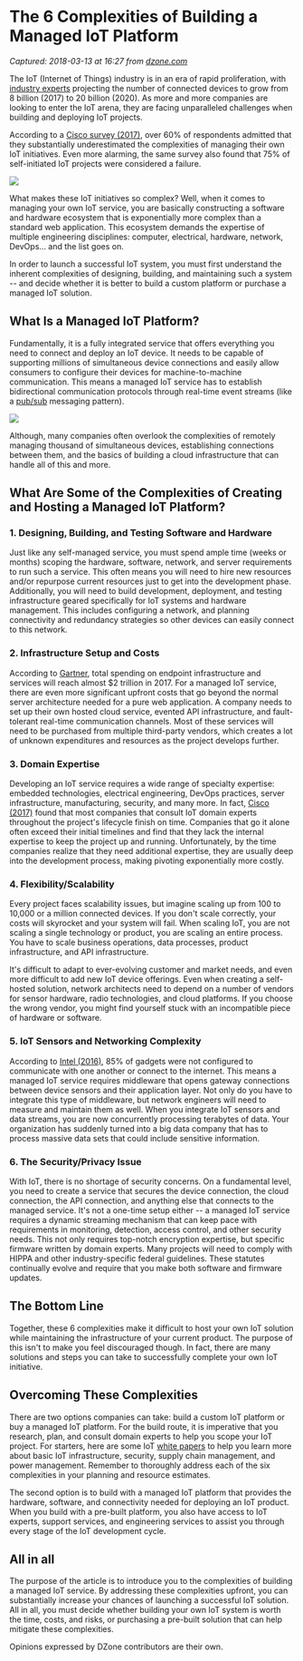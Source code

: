 # The 6 Complexities of Building a Managed IoT Platform

_Captured: 2018-03-13 at 16:27 from [dzone.com](https://dzone.com/articles/the-6-complexities-of-hosting-a-managed-iotnbspser?edition=366236&utm_source=Zone%20Newsletter&utm_medium=email&utm_campaign=iot%202018-03-13)_

The IoT (Internet of Things) industry is in an era of rapid proliferation, with[ industry experts](http://www.gartner.com/newsroom/id/3598917) projecting the number of connected devices to grow from 8 billion (2017) to 20 billion (2020). As more and more companies are looking to enter the IoT arena, they are facing unparalleled challenges when building and deploying IoT projects.

According to a [Cisco survey (2017)](https://www.slideshare.net/CiscoBusinessInsights/journey-to-iot-value-76163389), over 60% of respondents admitted that they substantially underestimated the complexities of managing their own IoT initiatives. Even more alarming, the same survey also found that 75% of self-initiated IoT projects were considered a failure.

![](https://cdn-images-1.medium.com/max/800/0*KFDg5EOLcYCvfAJ_.)

What makes these IoT initiatives so complex? Well, when it comes to managing your own IoT service, you are basically constructing a software and hardware ecosystem that is exponentially more complex than a standard web application. This ecosystem demands the expertise of multiple engineering disciplines: computer, electrical, hardware, network, DevOps… and the list goes on.

In order to launch a successful IoT system, you must first understand the inherent complexities of designing, building, and maintaining such a system -- and decide whether it is better to build a custom platform or purchase a managed IoT solution.

## **What Is a Managed IoT Platform?**

Fundamentally, it is a fully integrated service that offers everything you need to connect and deploy an IoT device. It needs to be capable of supporting millions of simultaneous device connections and easily allow consumers to configure their devices for machine-to-machine communication. This means a managed IoT service has to establish bidirectional communication protocols through real-time event streams (like a [pub/sub](https://realtimeapi.io/hub/publishsubscribe-pattern/) messaging pattern).

![](https://cdn-images-1.medium.com/max/800/0*-Ul6riLJ6NCtrGj_.)

Although, many companies often overlook the complexities of remotely managing thousand of simultaneous devices, establishing connections between them, and the basics of building a cloud infrastructure that can handle all of this and more.

## **What Are Some of the Complexities of Creating and Hosting a Managed IoT Platform?**

### **1\. Designing, Building, and Testing Software and Hardware**

Just like any self-managed service, you must spend ample time (weeks or months) scoping the hardware, software, network, and server requirements to run such a service. This often means you will need to hire new resources and/or repurpose current resources just to get into the development phase. Additionally, you will need to build development, deployment, and testing infrastructure geared specifically for IoT systems and hardware management. This includes configuring a network, and planning connectivity and redundancy strategies so other devices can easily connect to this network.

### 2\. **Infrastructure Setup and Costs**

According to [Gartner](http://www.gartner.com/newsroom/id/3598917), total spending on endpoint infrastructure and services will reach almost $2 trillion in 2017. For a managed IoT service, there are even more significant upfront costs that go beyond the normal server architecture needed for a pure web application. A company needs to set up their own hosted cloud service, evented API infrastructure, and fault-tolerant real-time communication channels. Most of these services will need to be purchased from multiple third-party vendors, which creates a lot of unknown expenditures and resources as the project develops further.

### **3\. Domain Expertise**

Developing an IoT service requires a wide range of specialty expertise: embedded technologies, electrical engineering, DevOps practices, server infrastructure, manufacturing, security, and many more. In fact, [Cisco (2017)](https://newsroom.cisco.com/press-release-content?articleId=1847422) found that most companies that consult IoT domain experts throughout the project's lifecycle finish on time. Companies that go it alone often exceed their initial timelines and find that they lack the internal expertise to keep the project up and running. Unfortunately, by the time companies realize that they need additional expertise, they are usually deep into the development process, making pivoting exponentially more costly.

### **4\. Flexibility/Scalability**

Every project faces scalability issues, but imagine scaling up from 100 to 10,000 or a million connected devices. If you don't scale correctly, your costs will skyrocket and your system will fail. When scaling IoT, you are not scaling a single technology or product, you are scaling an entire process. You have to scale business operations, data processes, product infrastructure, and API infrastructure.

It's difficult to adapt to ever-evolving customer and market needs, and even more difficult to add new IoT device offerings. Even when creating a self-hosted solution, network architects need to depend on a number of vendors for sensor hardware, radio technologies, and cloud platforms. If you choose the wrong vendor, you might find yourself stuck with an incompatible piece of hardware or software.

### **5\. IoT Sensors and Networking Complexity**

According to [Intel (2016)](http://r-stylelab.com/company/blog/iot/internet-of-things-how-much-does-it-cost-to-build-iot-solution), 85% of gadgets were not configured to communicate with one another or connect to the internet. This means a managed IoT service requires middleware that opens gateway connections between device sensors and their application layer. Not only do you have to integrate this type of middleware, but network engineers will need to measure and maintain them as well. When you integrate IoT sensors and data streams, you are now concurrently processing terabytes of data. Your organization has suddenly turned into a big data company that has to process massive data sets that could include sensitive information.

### **6\. The Security/Privacy Issue**

With IoT, there is no shortage of security concerns. On a fundamental level, you need to create a service that secures the device connection, the cloud connection, the API connection, and anything else that connects to the managed service. It's not a one-time setup either -- a managed IoT service requires a dynamic streaming mechanism that can keep pace with requirements in monitoring, detection, access control, and other security needs. This not only requires top-notch encryption expertise, but specific firmware written by domain experts. Many projects will need to comply with HIPPA and other industry-specific federal guidelines. These statutes continually evolve and require that you make both software and firmware updates.

## **The Bottom Line**

Together, these 6 complexities make it difficult to host your own IoT solution while maintaining the infrastructure of your current product. The purpose of this isn't to make you feel discouraged though. In fact, there are many solutions and steps you can take to successfully complete your own IoT initiative.

## **Overcoming These Complexities**

There are two options companies can take: build a custom IoT platform or buy a managed IoT platform. For the build route, it is imperative that you research, plan, and consult domain experts to help you scope your IoT project. For starters, here are some IoT [white papers](https://www.particle.io/white-papers/all) to help you learn more about basic IoT infrastructure, security, supply chain management, and power management. Remember to thoroughly address each of the six complexities in your planning and resource estimates.

The second option is to build with a managed IoT platform that provides the hardware, software, and connectivity needed for deploying an IoT product. When you build with a pre-built platform, you also have access to IoT experts, support services, and engineering services to assist you through every stage of the IoT development cycle.

## **All in all**

The purpose of the article is to introduce you to the complexities of building a managed IoT service. By addressing these complexities upfront, you can substantially increase your chances of launching a successful IoT solution. All in all, you must decide whether building your own IoT system is worth the time, costs, and risks, or purchasing a pre-built solution that can help mitigate these complexities.

Opinions expressed by DZone contributors are their own.
